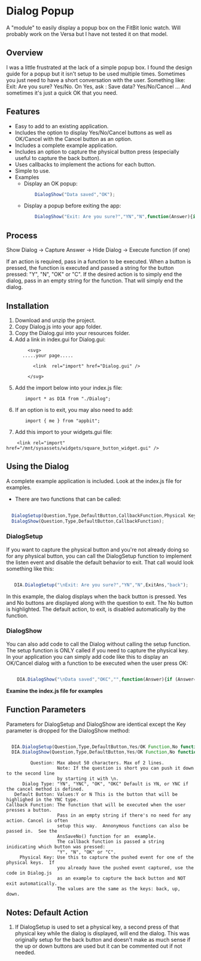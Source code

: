 # Dialog Popup

A "module" to easily display a popup box on the FitBit Ionic watch.  Will probably work on the Versa but I have not tested it on that model.

## Overview

I was a little frustrated at the lack of a simple popup box.  I found the design guide for a popup but it isn't setup to be used multiple times.  Sometimes you just need to have a short conversation with the user.  Something like: Exit:  Are you sure? Yes/No.  On Yes, ask : Save data? Yes/No/Cancel ...   And sometimes it's just a quick OK that you need. 

## Features

- Easy to add to an existing application.
- Includes the option to display Yes/No/Cancel buttons as well as OK/Cancel with the Cancel button as an option.
- Includes a complete example application.
- Includes an option to capture the physical button press (especially useful to capture the back button).
- Uses callbacks to implement the actions for each button.
- Simple to use.
- Examples
  - Display an OK popup: 
	```javascript 
		DialogShow("Data saved","OK"); 
	```
  - Display a popup before exiting the app: 
	```javascript 
		DialogShow("Exit: Are you sure?","YN","N",function(Answer){if (Answer=="Y"){me.exit();}});
	```

## Process
Show Dialog -> Capture Answer -> Hide Dialog -> Execute function (if one)

If an action is required, pass in a function to be executed.  When a button is pressed, the function is executed and passed a string for the button pressed: "Y", "N", "OK" or "C".   If the desired action is to simply end the dialog, pass in an empty string for the function.  That will simply end the dialog.

## Installation

1. Download and unzip the project.
1. Copy Dialog.js into your app folder.
1. Copy the Dialog.gui into your resources folder.
1. Add a link in index.gui for Dialog.gui:
```    
        <svg>
      .....your page.....

          <link  rel="import" href="Dialog.gui" />

        </svg>
 ```   
5. Add the import below into your index.js file:
```
       import * as DIA from "./Dialog";
```    
6. If an option is to exit, you may also need to add:
```
       import { me } from "appbit";
```    
7. Add this import to your widgets.gui file:
```
    <link rel="import" href="/mnt/sysassets/widgets/square_button_widget.gui" />  
```

## Using the Dialog
A complete example application is included.  Look at the index.js file for examples.

- There are two functions that can be called:
```javascript
  
  DialogSetup(Question,Type,DefaultButton,CallbackFunction,Physical Key);
  DialogShow(Question,Type,DefaultButton,CallbackFunction);

```
### DialogSetup 
If you want to capture the physical button and you're not already doing so for any physical button, you can call the DialogSetup function to implement the listen event and disable the default behavior to exit.  That call would look something like this:
```javascript

   DIA.DialogSetup("\nExit: Are you sure?","YN","N",ExitAns,"back");

```
In this example, the dialog displays when the back button is pressed.  Yes and No buttons are displayed along with the question to exit.  The No button is highlighted.  The default action, to exit, is disabled automatically by the function.  

### DialogShow
You can also add code to call the Dialog without calling the setup function.  The setup function is ONLY called if you need to capture the physical key.  In your application you can simply add code like this to display an OK/Cancel dialog with a function to be executed when the user press OK:
```javascript

	DIA.DialogShow("\nData saved","OKC","",function(Answer){if (Answer=="OK"){me.exit();}});

```

**Examine the index.js file for examples**

## Function Parameters
Parameters for DialogSetup and DialogShow are identical except the Key parameter is dropped for the DialogShow method:
```javascript

  DIA.DialogSetup(Question,Type,DefaultButton,Yes/OK Function,No function, Cancel Function,Physical Key);
  DIA.DialogShow(Question,Type,DefaultButton,Yes/OK Function,No function, Cancel Function);

```
```
         Question: Max about 50 characters. Max of 2 lines. 
                   Note: If the question is short you can push it down to the second line
                   by starting it with \n.
      Dialog Type: "YN", "YNC", "OK", "OKC" Default is YN, or YNC if the cancel method is defined.
   Default Button: Values:Y or N This is the button that will be highlighed in the YNC type.
Callback Function: The function that will be executed when the user presses a button.
                   Pass in an empty string if there's no need for any action. Cancel is often
                   setup this way.  Annonymous functions can also be passed in.  See the 
                   AnsSaveNo() function for an  example.
                   The callback function is passed a string inidicating which button was pressed: 
                   "Y", "N", "OK" or "C".
     Physical Key: Use this to capture the pushed event for one of the physical keys.  If
                   you already have the pushed event captured, use the code in Dialog.js
                   as an example to capture the back button and NOT exit automatically.
                   The values are the same as the keys: back, up, down.

```
## Notes: Default Action
1. If DialogSetup is used to set a physical key, a second press of that physical key while the dialog is displayed, will end the dialog.  This was originally setup for the back button and doesn't make as much sense if the up or down buttons are used but it can be commented out if not needed.

 